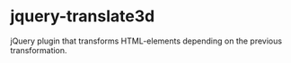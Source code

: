 jquery-translate3d
==================

jQuery plugin that transforms HTML-elements depending on the previous transformation.

